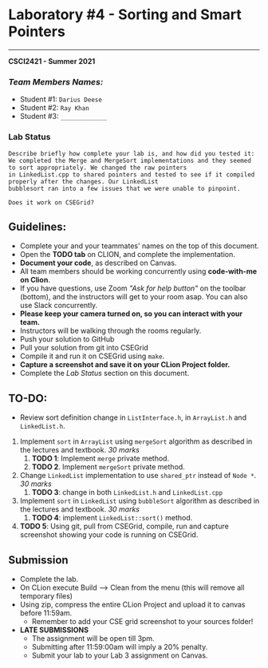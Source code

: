 # Laboratory #4 - Sorting and Smart Pointers

-----
**CSCI2421 - Summer 2021**

### **_Team Members Names:_**
- Student #1: `Darius Deese`
- Student #2: `Ray Khan`
- Student #3: `_____________`

### **Lab Status**
```text
Describe briefly how complete your lab is, and how did you tested it:
We completed the Merge and MergeSort implementations and they seemed to sort appropriately. We changed the raw pointers
in LinkedList.cpp to shared pointers and tested to see if it compiled properly after the changes. Our LinkedList 
bubblesort ran into a few issues that we were unable to pinpoint.

Does it work on CSEGrid?
```
 
## Guidelines:
- Complete your and your teammates' names on the top of this document.
- Open the **TODO tab** on CLION, and complete the implementation.
- **Document your code**, as described on Canvas.
- All team members should be working concurrently using **code-with-me on Clion**.
- If you have questions, use Zoom _"Ask for help button"_ on the toolbar (bottom), and the instructors will get to
   your room asap. You can also use Slack concurrently.
- **Please keep your camera turned on, so you can interact with your team.**
- Instructors will be walking through the rooms regularly.
- Push your solution to GitHub
- Pull your solution from git into CSEGrid
- Compile it and run it on CSEGrid using `make`.
- **Capture a screenshot and save it on your CLion Project folder.**
- Complete the *Lab Status* section on this document.

## TO-DO:
- Review sort definition change in `ListInterface.h`, in `ArrayList.h` and `LinkedList.h`.
1. Implement `sort` in `ArrayList` using `mergeSort` algorithm as described in the lectures and textbook. _30 marks_ 
    1. **TODO 1**: Implement `merge` private method.
    1. **TODO 2**. Implement `mergeSort` private method.
1. Change `LinkedList` implementation to use `shared_ptr` instead of `Node *`. _30 marks_
    1. **TODO 3**: change in both `LinkedList.h` and `LinkedList.cpp`
1. Implement `sort` in `LinkedList` using `bubbleSort` algorithm as described in the lectures and textbook. _30 marks_
    1. **TODO 4**: implement `LinkedList::sort()` method. 
1. **TODO 5**: Using git, pull from CSEGrid, compile, run and capture screenshot showing your code is running on CSEGrid.

## Submission
- Complete the lab.
- On CLion execute Build --> Clean from the menu (this will remove all temporary files)
- Using zip, compress the entire CLion Project and upload it to canvas before 11:59am.
    - Remember to add your CSE grid screenshot to your sources folder!
- **LATE SUBMISSIONS**
    - The assignment will be open till 3pm. 
    - Submitting after 11:59:00am will imply a 20% penalty.
    - Submit your lab to your Lab 3 assignment on Canvas. 
      